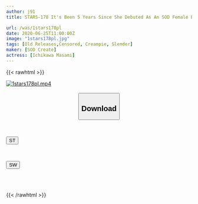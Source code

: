 ```yaml
---
author: j91
title: STARS-178 It's Been 5 Years Since She Debuted As An SOD Female Employee! She Who Has Stubbornly Refused Vaginal Cum Shot Until Now Finally Lifted Vaginal Cum Shot! Many Times More Pleasant Than I Imagined A Raw SEX! Sensitivity Doubled Stet Rolling First Time Cum Shot Raw Sex Ichikawa Masami

url: /was/1stars178pl
date: 2020-06-25T11:00:00Z
image: "1stars178pl.jpg"
tags: [Old Releases,Censored, Creampie, Slender]
maker: [SOD Create]
actress: [Ichikawa Masami]
---
```



{{< rawhtml >}}

<div class="video" data-videoid="o6P73V7w9vsjBJ">
    <a href="javascript:;">
        <img src="/was/1stars178pl/1stars178pl.jpg" width="WIDTH" height="HEIGHT" alt="1stars178pl.mp4" loading="lazy">
    </a>
</div>

<script type="text/javascript" src="https://j91.asia/asset/on-demand-st.js"></script>

<br>
  <link rel="stylesheet" href="https://j91.asia/asset/bs5.css">
  
  <center>
  <button class="btn btn-primary" type="button" data-bs-toggle="collapse" data-bs-target=".multi-collapse" aria-expanded="false" aria-controls="multiCollapseExample1 multiCollapseExample2"><h2>Download</h2></button></center>
</p>
<div class="row">
  <div class="col">
    <div class="collapse multi-collapse" id="multiCollapseExample1">
      <div class="card card-body">
	      	      <br>
<div class="buttons">  
<p><a href="https://streamtape.to/v/o6P73V7w9vsjBJ" target="_blank"><button class="btn-hover color-3"><i class="fa fa-download"></i> ST</button></a></p></div>
    </div>
  </div>
</div>
  <div class="col">
    <div class="collapse multi-collapse" id="multiCollapseExample2">
      <div class="card card-body">
	      <br>
<div class="buttons">
<p><a href="https://flaswish.com/3rnl7hgc2kqa" target="_blank"><button class="btn-hover color-2"><i class="fa fa-download"></i> SW</button></a></p></div>
<br><br>
      </div>
    </div>
  </div>
</div>

{{< /rawhtml >}}